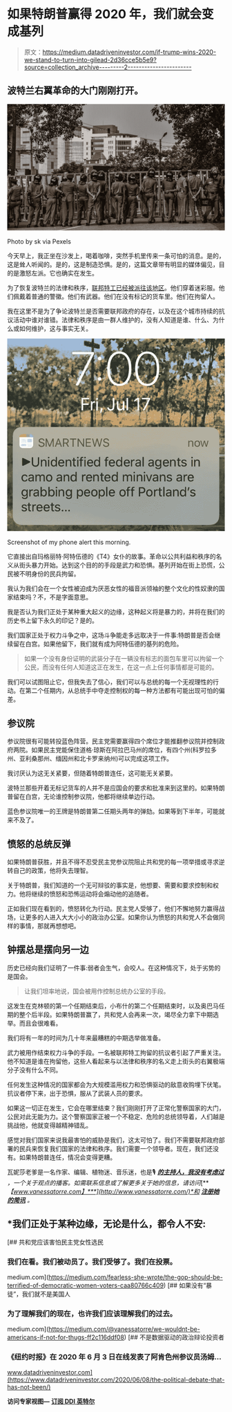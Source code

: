 # 如果特朗普赢得 2020 年，我们就会变成基列

> 原文：<https://medium.datadriveninvestor.com/if-trump-wins-2020-we-stand-to-turn-into-gilead-2d36cce5b5e9?source=collection_archive---------2----------------------->

## 波特兰右翼革命的大门刚刚打开。

![](img/f941db991ff15511b8a26962a0c1dcb6.png)

Photo by sk via Pexels

今天早上，我正坐在沙发上，喝着咖啡，突然手机里传来一条可怕的消息。是的，这是耸人听闻的。是的，这是制造恐惧。是的，这篇文章带有明显的媒体偏见，目的是激怒左派。它也确实在发生。

为了恢复波特兰的法律和秩序，[联邦特工已经被派往该地区](https://www.washingtonpost.com/nation/2020/07/17/portland-protests-federal-arrests/)。他们穿着迷彩服。他们佩戴着普通的警徽。他们有武器。他们在没有标记的货车里。他们在拘留人。

我在这里不是为了争论波特兰是否需要联邦政府的存在，以及在这个城市持续的抗议活动中谁对谁错。法律和秩序是由一群人维护的，没有人知道是谁、什么、为什么或如何维护，这与事实无关。

![](img/376d6462a3effe89811fbb5fc7c8dcb3.png)

Screenshot of my phone alert this morning.

它直接出自玛格丽特·阿特伍德的《T4》女仆的故事。革命以公共利益和秩序的名义从街头暴力开始。达到这个目的的手段是武力和恐惧。基列开始在街上恐慌，公民被不明身份的民兵拘留。

我认为我们会在一个女性被迫成为厌恶女性的福音派领袖的整个文化的性奴隶的国家结束吗？不，不是字面意思。

我是否认为我们正处于某种重大起义的边缘，这种起义将是暴力的，并将在我们的历史书上留下永久的印记？是的。

我们国家正处于权力斗争之中，这场斗争能走多远取决于一件事:特朗普是否会继续留在白宫。如果他留下，我们就有成为阿特伍德的基列的危险。

> 如果一个没有身份证明的武装分子在一辆没有标志的面包车里可以拘留一个公民，而没有任何人知道这正在发生，在这一点上任何事情都是可能的。

我们可以试图阻止它，但我失去了信心，我们可以与总统的每一个无视理性的行动。在第二个任期内，从总统手中夺走控制权的每一种方法都有可能出现可怕的偏差。

## 参议院

参议院很有可能转投蓝色阵营。民主党需要赢得四个席位才能推翻参议院并控制政府两院。如果民主党能保住道格·琼斯在阿拉巴马州的席位，有四个州(科罗拉多州、亚利桑那州、缅因州和北卡罗来纳州)可以完成这项工作。

我讨厌认为这无关紧要，但随着特朗普连任，这可能无关紧要。

波特兰那些开着无标记货车的人并不是应国会的要求和批准来到这里的。如果特朗普留在白宫，无论谁控制参议院，他都将继续单边行动。

蓝色参议院唯一的王牌是特朗普第二任期头两年的弹劾。如果等到下半年，可能就来不及了。

## 愤怒的总统反弹

如果特朗普获胜，并且不得不忍受民主党参议院阻止共和党的每一项举措或寻求逆转自己的政策，他将失去理智。

关于特朗普，我们知道的一个无可辩驳的事实是，他想要、需要和要求控制和权力。他将继续的愤怒和恐怖运动将会煽动他的追随者。

正如我们现在看到的，愤怒转化为行动。民主党人受够了，他们不懈地努力赢得战场，让更多的人进入大大小小的政治办公室。如果你认为愤怒的共和党人不会做同样的事情，那就再想想吧。

## 钟摆总是摆向另一边

历史已经向我们证明了一件事:弱者会生气，会咬人。在这种情况下，处于劣势的是国会。

> 让我们坦率地说，国会被用作控制总统办公室的手段。

这发生在克林顿的第一个任期结束后，小布什的第二个任期结束时，以及奥巴马任期的整个后半段。如果特朗普赢了，共和党人会再来一次，竭尽全力拿下中期选举。而且会很难看。

我们将有一年的时间为几十年来最糟糕的中期选举做准备。

武力被用作结束权力斗争的手段。一名被联邦特工拘留的抗议者引起了严重关注。他不知道是谁在拘留他，这些人看起来与以法律和秩序的名义走上街头的右翼极端分子没有什么不同。

任何发生这种情况的国家都会为大规模滥用权力和恐惧驱动的敌意收购埋下伏笔。抗议者停下来，出于恐惧，服从了武装人员的要求。

如果这一切正在发生，它会在哪里结束？我们刚刚打开了正常化警察国家的大门，公民对此无能为力。这个警察国家正被一个不稳定、危险的总统领导着，人们越是挑战他，他就变得越精神错乱。

感觉对我们国家来说我最害怕的威胁是我们，这太可怕了。我们不需要联邦政府部署的民兵来恢复我们国家的法律和秩序。我们需要一个领导者。现在，我们还没有。如果特朗普连任，情况会变得更糟。

瓦妮莎老爹是一名作家、编辑、植物迷、音乐迷，也是🎙 [***的主持人，我没有考虑过***](https://open.spotify.com/show/1iP4vTmQzpAzvEhj8jeDNs) *，一个关于观点的播客。如需联系信息或了解更多关于她的信息，请访问*[***【www.vanessatorre.com】***](http://www.vanessatorre.com/)*和* [***注册她的简讯***](https://lp.constantcontactpages.com/su/6TmEjuh/newkid) *。*

## *我们正处于某种边缘，无论是什么，都令人不安:

[](https://medium.com/fearless-she-wrote/the-gop-should-be-terrified-of-democratic-women-voters-caa80766c409) [## 共和党应该害怕民主党女性选民

### 我们在看。我们被动员了。我们受够了。我们在投票。

medium.com](https://medium.com/fearless-she-wrote/the-gop-should-be-terrified-of-democratic-women-voters-caa80766c409) [](https://medium.com/@vanessatorre/we-wouldnt-be-americans-if-not-for-thugs-ff2c116ddf08) [## 如果没有“暴徒”，我们就不是美国人

### 为了理解我们的现在，也许我们应该理解我们的过去。

medium.com](https://medium.com/@vanessatorre/we-wouldnt-be-americans-if-not-for-thugs-ff2c116ddf08) [](https://www.datadriveninvestor.com/2020/06/08/the-political-debate-that-has-not-been/) [## 不是数据驱动的政治辩论投资者

### 《纽约时报》在 2020 年 6 月 3 日在线发表了阿肯色州参议员汤姆…

www.datadriveninvestor.com](https://www.datadriveninvestor.com/2020/06/08/the-political-debate-that-has-not-been/) 

**访问专家视图—** [**订阅 DDI 英特尔**](https://datadriveninvestor.com/ddi-intel)